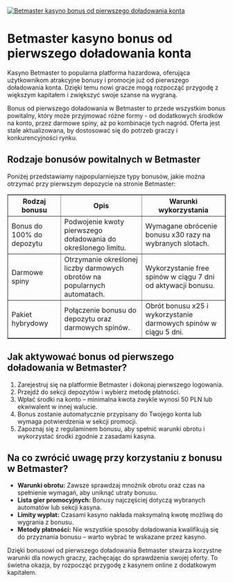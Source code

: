 [![Betmaster kasyno bonus od pierwszego doładowania konta](https://123-caf.pages.dev/gitsignup.png)](https://vrmoo.ru/Bt82HjjY)

<h1>Betmaster kasyno bonus od pierwszego doładowania konta</h1> <p>Kasyno Betmaster to popularna platforma hazardowa, oferująca użytkownikom atrakcyjne bonusy i promocje już od pierwszego doładowania konta. Dzięki temu nowi gracze mogą rozpocząć przygodę z większym kapitałem i zwiększyć swoje szanse na wygraną.</p> <p>Bonus od pierwszego doładowania w Betmaster to przede wszystkim bonus powitalny, który może przyjmować różne formy - od dodatkowych środków na konto, przez darmowe spiny, aż po kombinacje tych nagród. Oferta jest stale aktualizowana, by dostosować się do potrzeb graczy i konkurencyjności rynku.</p>  <h2>Rodzaje bonusów powitalnych w Betmaster</h2> <p>Poniżej przedstawiamy najpopularniejsze typy bonusów, jakie można otrzymać przy pierwszym depozycie na stronie Betmaster:</p>  <table border="1" cellpadding="8" cellspacing="0">   <thead>     <tr>       <th>Rodzaj bonusu</th>       <th>Opis</th>       <th>Warunki wykorzystania</th>     </tr>   </thead>   <tbody>     <tr>       <td>Bonus do 100% do depozytu</td>       <td>Podwojenie kwoty pierwszego doładowania do określonego limitu.</td>       <td>Wymagane obrócenie bonusu x30 razy na wybranych slotach.</td>     </tr>     <tr>       <td>Darmowe spiny</td>       <td>Otrzymanie określonej liczby darmowych obrotów na popularnych automatach.</td>       <td>Wykorzystanie free spinów w ciągu 7 dni od aktywacji bonusu.</td>     </tr>     <tr>       <td>Pakiet hybrydowy</td>       <td>Połączenie bonusu do depozytu oraz darmowych spinów.</td>       <td>Obrót bonusu x25 i wykorzystanie darmowych spinów w ciągu 5 dni.</td>     </tr>   </tbody> </table>  <h2>Jak aktywować bonus od pierwszego doładowania w Betmaster?</h2> <ol>   <li>Zarejestruj się na platformie Betmaster i dokonaj pierwszego logowania.</li>   <li>Przejdź do sekcji depozytów i wybierz metodę płatności.</li>   <li>Wpłać środki na konto – minimalna kwota zwykle wynosi 50 PLN lub ekwiwalent w innej walucie.</li>   <li>Bonus zostanie automatycznie przypisany do Twojego konta lub wymaga potwierdzenia w sekcji promocji.</li>   <li>Zapoznaj się z regulaminem bonusu, aby spełnić warunki obrotu i wykorzystać środki zgodnie z zasadami kasyna.</li> </ol>  <h2>Na co zwrócić uwagę przy korzystaniu z bonusu w Betmaster?</h2> <ul>   <li><strong>Warunki obrotu:</strong> Zawsze sprawdzaj mnożnik obrotu oraz czas na spełnienie wymagań, aby uniknąć utraty bonusu.</li>   <li><strong>Lista gier promocyjnych:</strong> Bonusy najczęściej dotyczą wybranych automatów lub sekcji kasyna.</li>   <li><strong>Limity wypłat:</strong> Czasami kasyno nakłada maksymalną kwotę możliwą do wygrania z bonusu.</li>   <li><strong>Metody płatności:</strong> Nie wszystkie sposoby doładowania kwalifikują się do przyznania bonusu – warto wybrać te wskazane przez kasyno.</li> </ul>  <p>Dzięki bonusowi od pierwszego doładowania Betmaster stwarza korzystne warunki dla nowych graczy, zachęcając do sprawdzenia swojej oferty. To świetna okazja, by rozpocząć przygodę z kasynem online z dodatkowym kapitałem.</p>